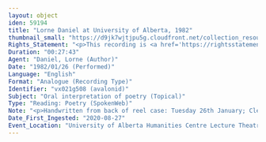 ```yaml
---
layout: object
iden: 59194
title: "Lorne Daniel at University of Alberta, 1982"
thumbnail_small: "https://d9jk7wjtjpu5g.cloudfront.net/collection_resource_files/thumbnails/000/134/007/small/SW036_03.jpg?1663641393"
Rights_Statement: "<p>This recording is <a href='https://rightsstatements.org/page/InC/1.0/?language=en'>In Copyright</a> and is made available for non-commercial research and educational purposes, with permission from the rights holder(s). The University of Alberta wishes to hear from any copyright owner, or their representative, who believes that this recording has been used without authorization. Please contact <a href='mailto:erahelp@ualberta.ca'>erahelp@ualberta.ca</a>. You may display/perform this material for non-commercial research or teaching purposes. For all other reproduction, performance or distribution uses, please contact the copyright holders</p>"
Duration: "00:27:43"
Agent: "Daniel, Lorne (Author)"
Date: "1982/01/26 (Performed)"
Language: "English"
Format: "Analogue (Recording Type)"
Identifier: "vx021g508 (avalonid)"
Subject: "Oral interpretation of poetry (Topical)"
Type: "Reading: Poetry (SpokenWeb)"
Note: "<p>Handwritten from back of reel case: Tuesday 26th January; Clearing (Anansi); Mid River (Anansi). Lorne Daniel, poet; 000-326; Towards a New Compass (Thistledown Press)</p> (general)"
Date_First_Ingested: "2020-08-27"
Event_Location: "University of Alberta Humanities Centre Lecture Theatre 4"
---
```


